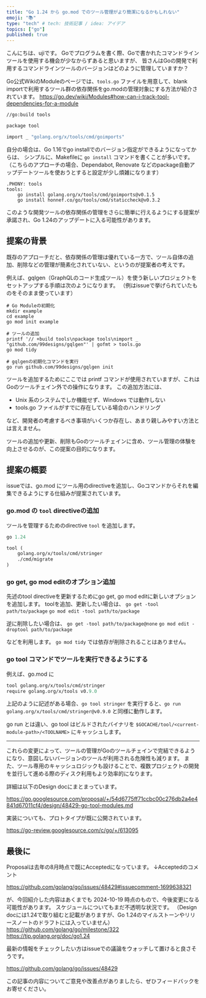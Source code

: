 ```yaml
---
title: "Go 1.24 から go.mod でのツール管理がより簡潔になるかもしれない"
emoji: "📚"
type: "tech" # tech: 技術記事 / idea: アイデア
topics: ["go"]
published: true
---
```


こんにちは、ujiです。
Goでプログラムを書く際、Goで書かれたコマンドラインツールを使用する機会が少なからずあると思いますが、 皆さんはGoの開発で利用するコマンドラインツールのバージョンはどのように管理していますか？

Go公式WikiのModuleのページでは、`tools.go` ファイルを用意して、blank importで利用するツール群の依存関係をgo.modの管理対象にする方法が紹介されています。
https://go.dev/wiki/Modules#how-can-i-track-tool-dependencies-for-a-module

```:go.mod
//go:build tools

package tool

import _ "golang.org/x/tools/cmd/goimports"
```

自分の場合は、Go 1.16でgo installでのバージョン指定ができるようになってからは、
シンプルに、Makefileに `go install` コマンドを書くことが多いです。
（こちらのアプローチの場合、Dependabot, Renovate などのpackage自動アップデートツールを使おうとすると設定が少し煩雑になります）

```:Makefile
.PHONY: tools
tools:
	go install golang.org/x/tools/cmd/goimports@v0.1.5
	go install honnef.co/go/tools/cmd/staticcheck@v0.3.2
```

このような開発ツールの依存関係の管理をさらに簡単に行えるようにする提案が承諾され、Go 1.24のアップデートに入る可能性があります。

## 提案の背景

既存のアプローチだと、依存関係の管理は優れている一方で、ツール自体の追加、削除などの管理が簡素化されていない、というのが提案者の考えです。

例えば、gqlgen（GraphQLのコード生成ツール）を使う新しいプロジェクトをセットアップする手順は次のようになります。
（例はissueで挙げられていたものをそのまま使っています）

```shell:shell
# Go Moduleの初期化
mkdir example
cd example
go mod init example

# ツールの追加
printf '// +build tools\npackage tools\nimport _ "github.com/99designs/gqlgen"' | gofmt > tools.go
go mod tidy

# gqlgenの初期化コマンドを実行
go run github.com/99designs/gqlgen init
```

ツールを追加するためにここでは printf コマンドが使用されていますが、これはGoのツールチェイン外での操作になります。
この追加方法には、

- Unix 系のシステムでしか機能せず、Windows では動作しない
- tools.go ファイルがすでに存在している場合のハンドリング

など、開発者の考慮するべき事項がいくつか存在し、あまり親しみやすい方法とは言えません。

ツールの追加や更新、削除もGoのツールチェインに含め、ツール管理の体験を向上させるのが、この提案の目的になります。

## 提案の概要

issueでは、go.mod にツール用のdirectiveを追加し、Goコマンドからそれを編集できるようにする仕組みが提案されています。

### go.mod の `tool` directiveの追加

ツールを管理するためのdirective `tool` を追加します。

```:go.mod
go 1.24

tool (
    golang.org/x/tools/cmd/stringer
    ./cmd/migrate
)
```

### go get, go mod editのオプション追加

先述のtool directiveを更新するためにgo get, go mod editに新しいオプションを追加します。
toolを追加、更新したい場合は、
`go get -tool path/to/package`
`go mod edit -tool path/to/package`

逆に削除したい場合は、
`go get -tool path/to/package@none`
`go mod edit -droptool path/to/package`

などを利用します。
`go mod tidy` では依存が削除されることはありません。

### go tool コマンドでツールを実行できるようにする

例えば、go.mod に

```:go.mod
tool golang.org/x/tools/cmd/stringer
require golang.org/x/tools v0.9.0
```

上記のように記述がある場合、`go tool stringer` を実行すると、`go run golang.org/x/tools/cmd/stringer@v0.9.0` と同様に動作します。

go run とは違い、go tool はビルドされたバイナリを `$GOCACHE/tool/<current-module-path>/<TOOLNAME>` にキャッシュします。

---

これらの変更によって、ツールの管理がGoのツールチェインで完結できるようになり、意図しないバージョンのツールが利用される危険性も減ります。
また、ツール専用のキャッシュロジックも設けることで、複数プロジェクトの開発を並行して進める際のディスク利用もより効率的になります。

詳細は以下のDesign docにまとまっています。

https://go.googlesource.com/proposal/+/54d6775ff71ccbc00c276db2a4e4841d67011cf4/design/48429-go-tool-modules.md

実装についても、プロトタイプが既に公開されています。

https://go-review.googlesource.com/c/go/+/613095

## 最後に

Proposalは去年の8月時点で既にAcceptedになっています。
↓Acceptedのコメント

https://github.com/golang/go/issues/48429#issuecomment-1699638321

が、今回紹介した内容はあくまでも 2024-10-19 時点のもので、今後変更になる可能性があります。
スケジュールについてもまだ不透明な状況です。
（Design docには1.24で取り組むと記載がありますが、Go 1.24のマイルストーンやリリースノートのドラフトには入っていません）
https://github.com/golang/go/milestone/322
https://tip.golang.org/doc/go1.24

最新の情報をチェックしたい方はissueでの議論をウォッチして置けると良さそうです。

https://github.com/golang/go/issues/48429

この記事の内容についてご意見や改善点がありましたら、ぜひフィードバックをお寄せください。